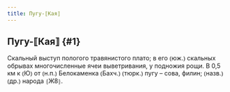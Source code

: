 ```yaml
---
title: Пугу-⟦Кая⟧
---
```

## Пугу-⟦Кая⟧ {#1}

Скальный выступ пологого травянистого плато; в его ⦅юж.⦆ скальных обрывах многочисленные ячеи выветривания, у подножия рощи. В 0,5 км к ⦅Ю⦆ от ⦅н.п.⦆ Белокаменка ⦅Бахч.⦆ ⦅тюрк.⦆ пугу – сова, филин; ⦅назв.⦆ ⦅др.⦆ народа ⦃Ж8⦄.
